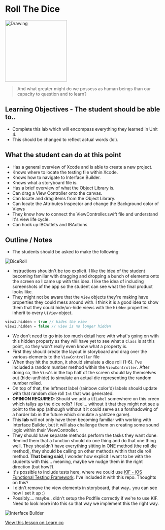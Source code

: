 # Roll The Dice

<img src="http://wp.patheos.com.s3.amazonaws.com/blogs/friendlyatheist/files/2014/06/image006.jpg" alt="Drawing" style="width: 200px;"/>  


> And what greater might do we possess as human beings than our capacity to question and to learn?

## Learning Objectives - The student should be able to..

* Complete this lab which will encompass everything they learned in Unit 4.
* This should be changed to reflect actual words (lol).

## What the student can do at this point 

* Has a general overview of Xcode and is able to create a new project.
* Knows where to locate the testing file within Xcode.
* Knows how to navigate to Interface Builder.
* Knows what a storyboard file is.
* Has a brief overview of what the Object Library is.
* Can drag a View Controller onto the canvas.
* Can locate and drag items from the Object Library.
* Can locate the Attributes Inspector and change the Background color of Views
* They know how to connect the ViewController.swift file and understand it's view life cycle.
* Can hook up IBOutlets and IBActions.

## Outline / Notes

*  The students should be asked to make the following:

![DiceRoll](http://i.imgur.com/RyoBMXf.png?1) 

* Instructions shouldn't be too explicit. I like the idea of the student becoming familiar with dragging and dropping a bunch of elements onto the screen so I came up with this idea. I like the idea of including screenshots of the app so the student can see what the final product looks like.
* They might not be aware that the `View` objects they're making have properties they could mess around with. I think it is a good idea to show them that they could hide/un-hide views with the `hidden` properties inherit to every `UIView` object.

```swift
view1.hidden = true // hides the view
view1.hidden = false // view is no longer hidden
```

* We don't need to go into *too* much detail here with what's going on with this hidden property as they will have yet to see what a `Class` is at this point, so they won't really even know what a property is.
* First they should create the layout in storyboard and drag over the various elements to the `ViewController` file
* When they hit the button, it should simulate a dice roll (1-6). I've included a random number method within the `ViewController`. After doing so, the `View`'s in the top half of the screen should lay themselves out (hide-un/hide) to simulate an actual die representing the random number rolled.
* On top of that, the leftmost label (rainbow color'd) labels should update with that random dice roll `Int` that was generated.
* **OPINION REQUIRED**: Should we add a `UILabel` somewhere on this creen which tallys up the dice rolls? I feel... without it that they might not see a point to the app (although without it it could serve as a forshadowing of a harder lab in the future which simulate a yahtzee game).
* This **lab** will not only have them becoming familiar with working with Interface Builder, but it will also challenge them on creating some sound logic within their ViewController. 
* They should have separate methods perform the tasks they want done. Remind them that a function should do one thing and do that one thing well. They shouldn't have everything sitting in ONE method (the roll die method), they should be calling on other methods within that die roll method. **That being said**, I wonder how explicit I want to be with the students with this... meaning, maybe we nudge them in the right direction (but how?).
* It's possible to include tests here, where we could use [KIF - iOS Functional Testing Framework](https://github.com/kif-framework/KIF/). I've included it with this repo. Thoughts on this?
* I didn't remove the view elements in storyboard, that way.. you can see how I set it up :)
* Possibly.... maybe.. didn't setup the Podfile correctly if we're to use KIF. Need to look more into this so that way we implement this the right way.
  
![Interface Builder](http://i.imgur.com/R3sI0pa.png?1)


<a href='https://learn.co/lessons/ViewLifeCycleLAB' data-visibility='hidden'>View this lesson on Learn.co</a>
